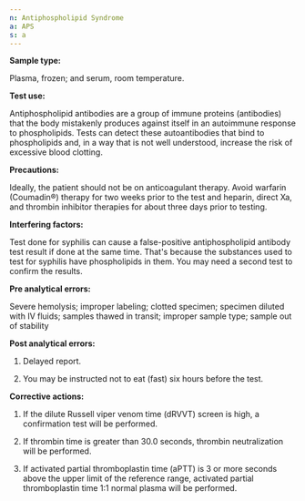 ```yaml
---
n: Antiphospholipid Syndrome
a: APS
s: a
---
```


__Sample type:__ 

Plasma, frozen; and serum, room temperature. 

__Test use:__ 

Antiphospholipid antibodies are a group of immune proteins (antibodies) that the body mistakenly produces against itself in an autoimmune response to phospholipids. Tests can detect these autoantibodies that bind to phospholipids and, in a way that is not well understood, increase the risk of excessive blood clotting. 

__Precautions:__ 

Ideally, the patient should not be on anticoagulant therapy. Avoid warfarin (Coumadin®) therapy for two weeks prior to the test and heparin, direct Xa, and thrombin inhibitor therapies for about three days prior to testing.

__Interfering factors:__ 

Test done for syphilis can cause a false-positive antiphospholipid antibody test result if done at the same time. That's because the substances used to test for syphilis have phospholipids in them. You may need a second test to confirm the results.


__Pre analytical errors:__ 

Severe hemolysis; improper labeling; clotted specimen; specimen diluted with IV fluids; samples thawed in transit; improper sample type; sample out of stability 

__Post analytical errors:__  

1)	Delayed report. 

2)	You may be instructed not to eat (fast) six hours before the test.

__Corrective actions:__ 

1)	If the dilute Russell viper venom time (dRVVT) screen is high, a confirmation test will be performed.  

2)	If thrombin time is greater than 30.0 seconds, thrombin neutralization will be performed. 

3)	If activated partial thromboplastin time (aPTT) is 3 or more seconds above the upper limit of the reference range, activated partial thromboplastin time 1:1 normal plasma will be performed.